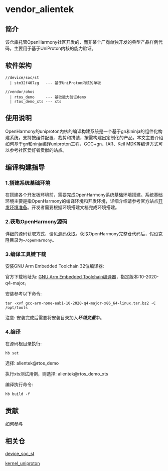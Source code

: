 # vendor_alientek

## 简介

该仓库托管OpenHarmony社区开发的，而非某个厂商单独开发的典型产品样例代码，主要用于基于UniProton内核的能力验证。

## 软件架构
```
//device/soc/st
  | stm32f407zg   --- 基于UniProton内核的单板

//vendor/ohos
  | rtos_demo     --- 基础能力验证demo
  | rtos_demo_xts --- xts
```

## 使用说明

OpenHarmony的uniproton内核的编译构建系统是一个基于gn和ninja的组件化构建系统，支持按组件配置、裁剪和拼装，按需构建出定制化的产品。本文主要介绍如何基于gn和ninja编译uniproton工程，GCC+gn、IAR、Keil MDK等编译方式可以参考社区爱好者贡献的站点。

## 编译构建指导

### 1.搭建系统基础环境

在搭建各个开发板环境前，需要完成OpenHarmony系统基础环境搭建。系统基础环境主要是指OpenHarmony的编译环境和开发环境，详细介绍请参考官方站点[开发环境准备](https://gitee.com/openharmony/docs/blob/master/zh-cn/device-dev/porting/Readme-CN.md)。开发者需要根据环境搭建文档完成环境搭建。

### 2.获取OpenHarmony源码

详细的源码获取方式，请见[源码获取](https://gitee.com/openharmony/docs/blob/HEAD/zh-cn/device-dev/get-code/sourcecode-acquire.md)。获取OpenHarmony完整仓代码后，假设克隆目录为`~/openHarmony`。

### 3.编译工具链下载

安装GNU Arm Embedded Toolchain 32位编译器:

官方下载地址为: [GNU Arm Embedded Toolchain编译器](https://developer.arm.com/downloads/-/gnu-rm)，指定版本:10-2020-q4-major。

安装参考以下命令:

```
tar -xvf gcc-arm-none-eabi-10-2020-q4-major-x86_64-linux.tar.bz2 -C /opt/tools
```

注意: 安装完成后需要将安装目录加入***环境变量***中。

### 4.编译

在源码根目录执行:
```
hb set
```

选择: alientek@rtos_demo

执行xts测试用例，则选择: alientek@rtos_demo_xts

编译执行命令:
```
hb build -f
```

## 贡献

[如何参与](https://gitee.com/openharmony/docs/blob/HEAD/zh-cn/contribute/%E5%8F%82%E4%B8%8E%E8%B4%A1%E7%8C%AE.md)

## 相关仓

[device_soc_st](https://gitee.com/openharmony/device_soc_st)

[kernel_uniproton](https://gitee.com/openharmony-sig/kernel_uniproton)
